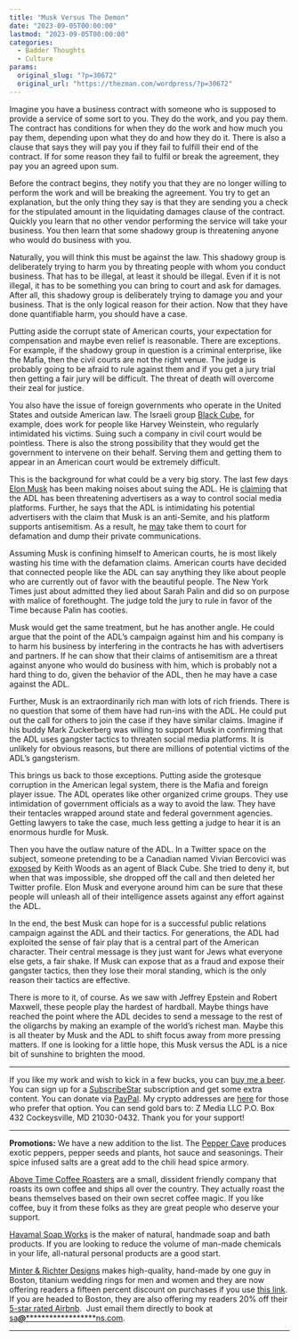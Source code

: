 ```yaml
---
title: "Musk Versus The Demon"
date: "2023-09-05T00:00:00"
lastmod: "2023-09-05T00:00:00"
categories:
  - Badder Thoughts
  - Culture
params:
  original_slug: "?p=30672"
  original_url: "https://thezman.com/wordpress/?p=30672"
---
```


Imagine you have a business contract with someone who is supposed to
provide a service of some sort to you. They do the work, and you pay
them. The contract has conditions for when they do the work and how much
you pay them, depending upon what they do and how they do it. There is
also a clause that says they will pay you if they fail to fulfill their
end of the contract. If for some reason they fail to fulfil or break the
agreement, they pay you an agreed upon sum.

Before the contract begins, they notify you that they are no longer
willing to perform the work and will be breaking the agreement. You try
to get an explanation, but the only thing they say is that they are
sending you a check for the stipulated amount in the liquidating damages
clause of the contract. Quickly you learn that no other vendor
performing the service will take your business. You then learn that some
shadowy group is threatening anyone who would do business with you.

Naturally, you will think this must be against the law. This shadowy
group is deliberately trying to harm you by threating people with whom
you conduct business. That has to be illegal, at least it should be
illegal. Even if it is not illegal, it has to be something you can bring
to court and ask for damages. After all, this shadowy group is
deliberately trying to damage you and your business. That is the only
logical reason for their action. Now that they have done quantifiable
harm, you should have a case.

Putting aside the corrupt state of American courts, your expectation for
compensation and maybe even relief is reasonable. There are exceptions.
For example, if the shadowy group in question is a criminal enterprise,
like the Mafia, then the civil courts are not the right venue. The judge
is probably going to be afraid to rule against them and if you get a
jury trial then getting a fair jury will be difficult. The threat of
death will overcome their zeal for justice.

You also have the issue of foreign governments who operate in the United
States and outside American law. The Israeli group
<a href="https://en.wikipedia.org/wiki/Black_Cube" rel="noopener"
target="_blank">Black Cube</a>, for example, does work for people like
Harvey Weinstein, who regularly intimidated his victims. Suing such a
company in civil court would be pointless. There is also the strong
possibility that they would get the government to intervene on their
behalf. Serving them and getting them to appear in an American court
would be extremely difficult.

This is the background for what could be a very big story. The last few
days <a href="https://twitter.com/elonmusk" rel="noopener"
target="_blank">Elon Musk</a> has been making noises about suing the
ADL. He is
<a href="https://twitter.com/elonmusk/status/1698858685618143439"
rel="noopener" target="_blank">claiming</a> that the ADL has been
threatening advertisers as a way to control social media platforms.
Further, he says that the ADL is intimidating his potential advertisers
with the claim that Musk is an anti-Semite, and his platform supports
antisemitism. As a result, he
<a href="https://twitter.com/elonmusk/status/1698828606598734225"
rel="noopener" target="_blank">may</a> take them to court for defamation
and dump their private communications.

Assuming Musk is confining himself to American courts, he is most likely
wasting his time with the defamation claims. American courts have
decided that connected people like the ADL can say anything they like
about people who are currently out of favor with the beautiful people.
The New York Times just about admitted they lied about Sarah Palin and
did so on purpose with malice of forethought. The judge told the jury to
rule in favor of the Time because Palin has cooties.

Musk would get the same treatment, but he has another angle. He could
argue that the point of the ADL’s campaign against him and his company
is to harm his business by interfering in the contracts he has with
advertisers and partners. If he can show that their claims of
antisemitism are a threat against anyone who would do business with him,
which is probably not a hard thing to do, given the behavior of the ADL,
then he may have a case against the ADL.

Further, Musk is an extraordinarily rich man with lots of rich friends.
There is no question that some of them have had run-ins with the ADL. He
could put out the call for others to join the case if they have similar
claims. Imagine if his buddy Mark Zuckerberg was willing to support Musk
in confirming that the ADL uses gangster tactics to threaten social
media platforms. It is unlikely for obvious reasons, but there are
millions of potential victims of the ADL’s gangsterism.

This brings us back to those exceptions. Putting aside the grotesque
corruption in the American legal system, there is the Mafia and foreign
player issue. The ADL operates like other organized crime groups. They
use intimidation of government officials as a way to avoid the law. They
have their tentacles wrapped around state and federal government
agencies. Getting lawyers to take the case, much less getting a judge to
hear it is an enormous hurdle for Musk.

Then you have the outlaw nature of the ADL. In a Twitter space on the
subject, someone pretending to be a Canadian named Vivian Bercovici was
<a href="https://twitter.com/KeithWoodsYT/status/1698867716247982381"
rel="noopener" target="_blank">exposed</a> by Keith Woods as an agent of
Black Cube. She tried to deny it, but when that was impossible, she
dropped off the call and then deleted her Twitter profile. Elon Musk and
everyone around him can be sure that these people will unleash all of
their intelligence assets against any effort against the ADL.

In the end, the best Musk can hope for is a successful public relations
campaign against the ADL and their tactics. For generations, the ADL had
exploited the sense of fair play that is a central part of the American
character. Their central message is they just want for Jews what
everyone else gets, a fair shake. If Musk can expose that as a fraud and
expose their gangster tactics, then they lose their moral standing,
which is the only reason their tactics are effective.

There is more to it, of course. As we saw with Jeffrey Epstein and
Robert Maxwell, these people play the hardest of hardball. Maybe things
have reached the point where the ADL decides to send a message to the
rest of the oligarchs by making an example of the world’s richest man.
Maybe this is all theater by Musk and the ADL to shift focus away from
more pressing matters. If one is looking for a little hope, this Musk
versus the ADL is a nice bit of sunshine to brighten the mood.

------------------------------------------------------------------------

If you like my work and wish to kick in a few bucks, you can
<a href="https://www.buymeacoffee.com/mujolulu" rel="noopener"
target="_blank">buy me a beer</a>. You can sign up for a
<a href="https://www.subscribestar.com/the-z-blog" rel="noopener"
target="_blank">SubscribeStar</a> subscription and get some extra
content. You can donate via <a
href="https://www.paypal.com/donate/?cmd=_s-xclick&amp;hosted_button_id=UDAS2Q8JYA6CN&amp;source=url"
rel="noopener" target="_blank">PayPal</a>. My crypto addresses are
<a href="https://thezman.com/wordpress/?page_id=22713" rel="noopener"
target="_blank">here</a> for those who prefer that option. You can send
gold bars to: Z Media LLC P.O. Box 432 Cockeysville, MD 21030-0432.
Thank you for your support!

------------------------------------------------------------------------

**Promotions:** We have a new addition to the list. The
<a href="https://peppercave.com/shop/ols/products" rel="noopener"
target="_blank">Pepper Cave</a> produces exotic peppers, pepper seeds
and plants, hot sauce and seasonings. Their spice infused salts are a
great add to the chili head spice armory.

<a href="https://abovetimecoffee.com/" rel="noopener"
target="_blank">Above Time Coffee Roasters</a> are a small, dissident
friendly company that roasts its own coffee and ships all over the
country. They actually roast the beans themselves based on their own
secret coffee magic. If you like coffee, buy it from these folks as they
are great people who deserve your support.

<a href="https://havamalsoapworks.com/" rel="noopener"
target="_blank">Havamal Soap Works</a> is the maker of natural, handmade
soap and bath products. If you are looking to reduce the volume of
man-made chemicals in your life, all-natural personal products are a
good start.

<a href="https://www.minterandrichterdesigns.com/"
rel="noreferrer nofollow noopener" target="_blank">Minter &amp; Richter
Designs</a> makes high-quality, hand-made by one guy in Boston, titanium
wedding rings for men and women and they are now offering readers a
fifteen percent discount on purchases if you use
<a href="https://www.minterandrichterdesigns.com/discount/ZMAN"
rel="noreferrer nofollow noopener" target="_blank">this link</a>.
<span class="highlight"><span class="colour"><span class="font"><span class="size">If
you are headed to Boston, they are also offering my readers 20% off
their <a
href="https://www.airbnb.com/users/7988017/listings?user_id=7988017&amp;s=3"
rel="noopener noreferrer" target="_blank">5-star rated Airbnb</a>.  Just
email them directly to book at
<a href="mailto:sa***@*********************ns.com"
data-original-string="E7Hle49FUMY9TpZ/AYGn9Q==cb76+LzIksKpG0cd/ySqyIwNYd7FGCa0seQd5Ii7ft0lxdL2UF8Axn3M/URTrt3WD4z"><span
class="apbct-email-encoder"
data-original-string="KXVNvQW8ps7jmYl0f2kDlQ==cb75gcvyQd8Pik3JOfiiffz86ilsTYAaGEcn9sGGy3S8Lu/fP58GFdDF9J2cILl67Mp"
title="This contact has been encoded by Anti-Spam by CleanTalk. Click to decode. To finish the decoding make sure that JavaScript is enabled in your browser.">sa<span
class="apbct-blur">***</span>@<span
class="apbct-blur">*********************</span>ns.com</span></a>.</span></span></span></span>

------------------------------------------------------------------------
